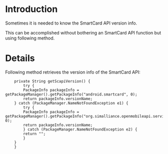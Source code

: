 # Introduction #

Sometimes it is needed to know the SmartCard API version info.

This can be accomplished without bothering an SmartCard API function but using following method.

# Details #

Following method retrieves the version info of the SmartCard API:
```
    private String getScapiVersion() {
        try {
	    PackageInfo packageInfo = getPackageManager().getPackageInfo("android.smartcard", 0);
	    return packageInfo.versionName;
	} catch (PackageManager.NameNotFoundException e1) {
	    try {
		PackageInfo packageInfo = getPackageManager().getPackageInfo("org.simalliance.openmobileapi.service", 0);
		return packageInfo.versionName;
	    } catch (PackageManager.NameNotFoundException e2) {
		return "";
	    }
	}
    }
```
